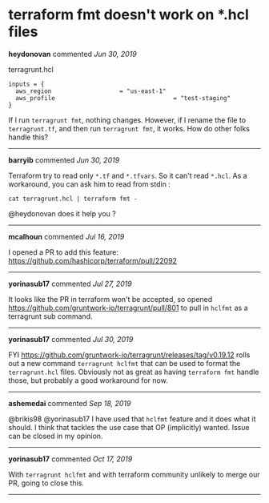 # terraform fmt doesn't work on *.hcl files

**heydonovan** commented *Jun 30, 2019*

terragrunt.hcl

```
inputs = {
  aws_region                   = "us-east-1"
  aws_profile                                 = "test-staging"
}
```

If I run `terragrunt fmt`, nothing changes. However, if I rename the file to `terragrunt.tf`, and then run `terragrunt fmt`, it works. How do other folks handle this?
<br />
***


**barryib** commented *Jun 30, 2019*

Terraform try to read only `*.tf` and `*.tfvars`. So it can't read `*.hcl`. As a workaround, you can ask him to read from stdin :

```shell
cat terragrunt.hcl | terraform fmt -
```

@heydonovan does it help you ?
***

**mcalhoun** commented *Jul 16, 2019*

I opened a PR to add this feature: https://github.com/hashicorp/terraform/pull/22092
***

**yorinasub17** commented *Jul 27, 2019*

It looks like the PR in terraform won't be accepted, so opened https://github.com/gruntwork-io/terragrunt/pull/801 to pull in `hclfmt` as a terragrunt sub command.
***

**yorinasub17** commented *Jul 30, 2019*

FYI https://github.com/gruntwork-io/terragrunt/releases/tag/v0.19.12 rolls out a new command `terragrunt hclfmt` that can be used to format the `terragrunt.hcl` files. Obviously not as great as having `terraform fmt` handle those, but probably a good workaround for now.
***

**ashemedai** commented *Sep 18, 2019*

@brikis98 @yorinasub17 I have used that `hclfmt` feature and it does what it should. I think that tackles the use case that OP (implicitly) wanted. Issue can be closed in my opinion.
***

**yorinasub17** commented *Oct 17, 2019*

With `terragrunt hclfmt` and with terraform community unlikely to merge our PR, going to close this.
***

